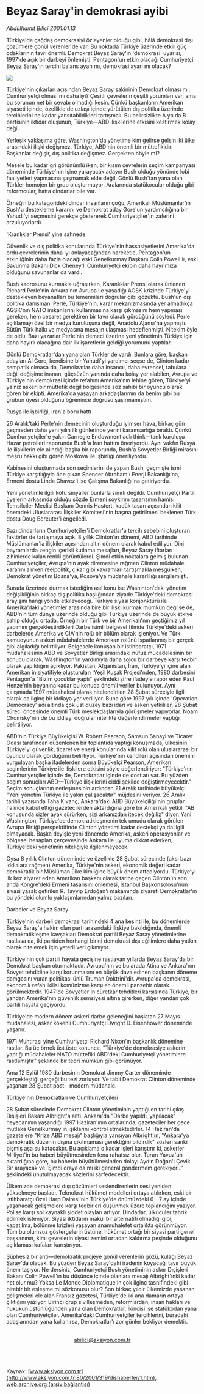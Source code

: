 # Beyaz Saray'in demokrasi ayibi

*Abdülhamit Bilici 2001.01.13*

<div>
 <p class="spot">
  Türkiye'de çağdaş demokrasiyi  özleyenler olduğu gibi, hâlâ  demokrasi dışı çözümlere gönül   verenler de var. Bu noktada  Türkiye üzerinde etkili güç  odaklarının tavrı önemli.  Demokrat Beyaz Saray'ın  'demokrasi' uyarısı, 1997'de  açık bir darbeyi önlemişti.  Pentagon'un etkin olacağı  Cumhuriyetçi Beyaz Saray'ın  tercihi balans ayarı mı,  demokrasi ayarı mı olacak?
 </p>
 <p class="metin">
 </p>
 <img border="0" src="/web/20010622033831im_/http://www.aksiyon.com.tr/2001/319/resimler/Beyazsaray.jpg"/>
 <p class="metin">
  Türkiye'nin çıkarları açısından Beyaz Saray sakininin Demokrat olması mı, Cumhuriyetçi olması mı daha iyi? Çeşitli çevrelerin çeşitli yorumları var, ama bu sorunun net bir cevabı olmadığı kesin. Çünkü başkanların Amerikan siyaseti içinde, özellikle de uzlaşı içinde yürütülen dış politika üzerinde tercihlerini ne kadar yansıtabildikleri tartışmalı. Bu belirsizlikte A ya da B partisinin iktidar oluşunun, Türkiye—ABD ilişkilerine etkisini kestirmek kolay değil.
 </p>
 <p class="metin">
  Yerleşik yaklaşıma göre, Washington'da yönetime kim gelirse gelsin iki ülke arasındaki ilişki değişmez. Türkiye, ABD'nin önemli bir müttefikidir. Başkanlar değişir, dış politika değişmez. Gerçekten böyle mi?
 </p>
 <p class="metin">
  Mesele bu kadar gri görünümlü iken, bir kısım çevrelerin seçim kampanyası döneminde Türkiye'nin işine yarayacak adayın Bush olduğu yönünde lobi faaliyetleri yapmasına şaşmamak elde değil. Gönlü Bush'tan yana olan Türkler homojen bir grup oluşturmuyor. Aralarında statükocular olduğu gibi reformcular, hatta dindarlar bile var.
 </p>
 <p class="metin">
  Örneğin bu kategorideki dindar insanların çoğu,  Amerikalı Müslümanlar'ın Bush'u destekleme kararını ve Demokrat aday Gore'un yardımcılığına bir Yahudi'yi seçmesini gerekçe göstererek Cumhuriyetçiler'in zaferini arzuluyorlardı.
 </p>
 <p class="metin">
  'Kranlıklar Prensi' yine sahnede
 </p>
 <p class="metin">
  Güvenlik ve dış politika konularında Türkiye'nin hassasiyetlerini Amerika'da ordu çevrelerinin daha iyi anlayacağından hareketle, Pentagon'un etkinliğinin daha fazla olacağı eski Genelkurmay Başkanı Colin Powell'lı, eski Savunma Bakanı Dick Cheney'li Cumhuriyetçi ekibin daha hayrımıza olduğunu savunanlar da vardı.
 </p>
 <p class="metin">
  Bush kadrosunu kurmakla uğraşırken, Karanlıklar Prensi olarak ünlenen Richard Perle'nin Ankara'nın Avrupa ile yaşadığı AGSK krizinde Türkiye'yi destekleyen beyanatları bu temennileri doğrular gibi gözüktü. Bush'un dış politika danışmanı Perle, Türkiye'nin, karar mekanizmasında yer almadıkça AGSK'nın NATO imkanlarını kullanmasına karşı çıkmasını hem yapması gereken, hem cesaret gerektiren bir tavır olarak gördüğünü söyledi. Perle açıklamayı özel bir medya kuruluşuna değil, Anadolu Ajansı'na yapmıştı. Bütün Türk halkı ve medyasına mesajın ulaşması hedeflenmişti. Nitekim öyle de oldu. Bazı yazarlar Perle'nin demeci üzerine yeni yönetimin Türkiye için daha hayırlı olacağına dair ilk işaretlerin geldiği yorumunu yaptılar.
 </p>
 <p class="metin">
  Gönlü Demokratlar'dan yana olan Türkler  de vardı. Bunlara göre, başkan adayları Al Gore, kendisine bir Yahudi'yi yardımcı seçse de, Clinton kadar sempatik olmasa da, Demokratlar daha insancıl, daha evrensel, tabulara değil değişime inanan, güçsüzün yanında daha kolay yer alabilen, Avrupa ve Türkiye'nin demokrasi içinde refahını Amerika'nın lehine gören, Türkiye'yi yalnız askeri bir müttefik değil bölgesinde söz sahibi bir oyuncu olarak gören bir ekipti. Amerika'da yaşayan arkadaşlarımın da benim gibi bu grubun üyesi olduğunu öğrenince doğrusu şaşırmamıştım.
 </p>
 <p class="metin">
  Rusya ile işbirliği, İran'a boru hattı
 </p>
 <p class="metin">
  26 Aralık'taki Perle'nin demecinin oluşturduğu iyimser hava,  birkaç gün geçmeden daha yeni yılın ilk günlerinde yerini karamsarlığa bıraktı. Çünkü Cumhuriyetçiler'e yakın Carnegie Endowment adlı think—tank kuruluşu Hazar petrolleri raporunda Bush'a İran hattını öneriyordu. Aynı vakfın Rusya ile ilişkilerin ele alındığı başka bir raporunda, Bush'a Sovyetler Birliği mirasını meşru hakkı gibi gören Moskova ile işbirliği öneriliyordu.
 </p>
 <p class="metin">
  Kabinesini oluşturmada son seçimlerini de yapan Bush, geçmişte ismi Türkiye karşıtlığıyla öne çıkan Spencer Abraham'ı Enerji Bakanlığı'na, Ermeni dostu Linda Chavez'i ise Çalışma Bakanlığı'na getiriyordu.
 </p>
 <p class="metin">
  Yeni yönetimle ilgili kötü sinyaller bunlarla sınırlı değildi. Cumhuriyetçi Partili üyelerin arkasında olduğu sözde Ermeni soykırım tasarısının hamisi Temsilciler Meclisi Başkanı Dennis Hastert, kadük tasarı açısından kilit önemdeki Uluslararası İlişkiler Komitesi'nin başına getirilmesi beklenen Türk dostu Doug Bereuter'i engelledi.
 </p>
 <p class="metin">
  Bazı dindarların Cumhuriyetçiler'i Demokratlar'a tercih sebebini oluşturan faktörler de tartışmaya açık. 8 yıllık Clinton'ın dönemi, ABD tarihinde  Müslümanlar'la ilişkiler açısından altın dönem olarak kabul ediliyor. Dini bayramlarda zengin içerikli kutlama mesajları, Beyaz Saray iftarları zihinlerde kalan renkli görüntülerdi. Şimdi etkin noktalara gelmiş bulunan Cumhuriyetçiler, Avrupa'nın ayak diremesine rağmen Clinton müdahale kararını alırken reelpolitik, çıkar gibi kavramları tartışmakla meşgulken, Demokrat yönetim Bosna'ya, Kosova'ya müdahale kararlılığı sergilemişti.
 </p>
 <p class="metin">
  Burada üzerinde durmak istediğim asıl konu ise Washinton'daki yönetim değişikliğinin birkaç dış politika başlığından ziyade Türkiye'deki demokrasi arayışını hangi yönde etkileyeceği. Türkiye siyasi konjonktürü ile Amerika'daki yönetimler arasında bire bir ilişki kurmak mümkün değilse de, ABD'nin tüm dünya üzerinde olduğu gibi Türkiye üzerinde de büyük etkiye sahip olduğu ortada. Örneğin bir Türk ve bir Amerikalı'nın geçtiğimiz yıl yapımını gerçekleştirdikleri Darbe isimli belgesel filmde Türkiye'deki askeri darbelerde Amerika ve CIA'nin rolü bir bölüm olarak işleniyor. Ve Türk kamuoyunun askeri müdahalelerde Amerikan rolünü ispatlanmış bir gerçek gibi algıladığı belirtiliyor. Belgesele konuşan bir istihbaratçı, 1971 müdahalesinin ABD ve Sovyetler Birliği arasındaki nüfuz mücadelesinin bir sonucu olarak, Washington'ın yardımıyla daha solcu bir darbeye karşı tedbir olarak yapıldığını açıklıyor. Pakistan, Afganistan, İran, Türkiye'yi içine alan Amerikan inisiyatifiyle oluşturulan 'Yeşil Kuşak Projesi'nden, 1980 darbesini Pentagon'a "Bizim çocuklar yaptı" şeklindeki şifre ifadeyle rapor eden Paul Henze'nin beyanına kadar bu konuda önemli veriler bulunuyor. Aynı çalışmada 1997 müdahalesi olarak nitelendirilen 28 Şubat süreciyle ilgili olarak da ilginç bir iddiaya yer veriliyor. Buna göre 1997 yılı içinde 'Operation Democracy' adı altında çok üst düzey bazı idari ve askeri yetkililer, 28 Şubat süreci öncesinde önemli Türk meslekdaşlarıyla görüşmeler yapıyorlar. Noam Chomsky'nin de bu iddiayı doğrular nitelikte değerlendirmeler yaptığı belirtiliyor.
 </p>
 <p class="metin">
  ABD'nin Türkiye Büyükelçisi W. Robert Pearson, Samsun Sanayi ve Ticaret Odası tarafından düzenlenen bir toplantıda yaptığı konuşmada, ülkesinin Türkiye'yi güvenlik, ticaret ve enerji konularında kilit rolü olan uluslararası bir oyuncu olarak gördüğünü belirtiyor. Türkiye'nin kendileri açısından önemini vurgulayan başka ifadelerden sonra Büyükelçi Pearson, Amerikan seçimlerinin Türkiye ile ilişkilere etkisini şöyle değerlendiriyor: "Türkiye'nin Cumhuriyetçiler içinde de, Demokratlar içinde de dostları var. Bu yüzden seçim sonuçları ABD—Türkiye ilişkilerini ciddi şekilde değiştirmeyecektir." Seçim sonuçlarının netleşmesinin ardından 21 Aralık tarihinde büyükelçi "Yeni yönetim Türkiye ile yakın çalışacaktır" müjdesini veriyor.   26 Aralık tarihli yazısında Taha Kıvanç, Ankara'daki ABD Büyükelçiliği'nin gruplar halinde kabul ettiği gazetecilerden aktardığına göre bir Amerikalı yetkili "AB konusunda sizler ayak sürürken, sizi arkanızdan itecek değiliz" diyor. Yani Washington, Türkiye'de demokratikleşmenin tek umudu olarak  görülen Avrupa Birliği perspektifinde Clinton yönetimi kadar destekçi ya da ilgili olmayacak. Başka deyişle yeni dönemde Amerika, askeri operasyonlar ve bölgesel hesapları çerçevesinde Ankara ile uyuma dikkat ederken, Türkiye'deki yönetimin niteliğiyle ilgilenmeyecek.
 </p>
 <p class="metin">
  Oysa 8 yıllık Clinton döneminde ve özellikle 28 Şubat sürecinde (aksi bazı iddialara rağmen) Amerika, Türkiye'nin askeri, ekonomik değeri kadar demokratik bir Müslüman ülke kimliğine büyük önem atfediyordu. Türkiye'yi ilk kez ziyaret eden Amerikan başkanı olarak tarihe geçen Clinton'ın son anda Kongre'deki Ermeni tasarısını önlemesi,  İstanbul Başkonsolosu'nun siyasi yasak getirilen R. Tayyip Erdoğan'ı makamında ziyareti Demokratlar'ın bu yöndeki olumlu yaklaşımlarından yalnız bazıları.
 </p>
 <p class="metin">
  Darbeler ve Beyaz Saray
 </p>
 <p class="metin">
  Türkiye'nin darbeli demokrasi tarihindeki 4 ana kesinti ile, bu dönemlerde Beyaz Saray'a hakim olan parti arasındaki ilişkiye bakıldığında, önemli demokratikleşme kavşakları Demokrat partili Beyaz Saray yönetimlerine rastlasa da, iki partiden herhangi birini demokrasi dışı eğilimlere daha yatkın olarak nitelemek için yeterli veri çıkmıyor.
 </p>
 <p class="metin">
  Türkiye'nin çok partili hayata geçişine rastlayan yıllarda Beyaz Saray'da bir Demokrat başkan oturmaktadır. Avrupa'nın ve bu arada Atina ve Ankara'nın Sovyet tehdidine karşı korunmasını en büyük dava edinen başkanın döneme damgasını vuran politikası ünlü Truman Doktrini'dir. Avrupa'da demokrasi, ekonomik refah ikilisi  komünizme karşı en önemli panzehir olarak görülmektedir. 1947'de Sovyetler'in cüretkâr tehditleri karşısında Türkiye, bir yandan Amerika'nın güvenlik şemsiyesi altına girerken, diğer yandan çok partili hayata geçiyordu.
 </p>
 <p class="metin">
  Türkiye'de modern dönem askeri darbe geleneğini başlatan 27 Mayıs müdahalesi, asker kökenli Cumhuriyetçi Dwight D. Eisenhower döneminde yaşanır.
 </p>
 <p class="metin">
  1971 Muhtırası yine Cumhuriyetçi Richard Nixon'ın başkanlık dönemine rastlar. Bu üç örnek üst üste konunca,  "Türkiye'de demokrasiye askerin yaptığı müdahaleler NATO müttefiki ABD'deki Cumhuriyetçi yönetimlere rastlamıştır" şeklinde bir teori mümkün gibi görünüyor.
 </p>
 <p class="metin">
  Ama 12 Eylül 1980 darbesinin Demokrat Jimmy Carter döneminde gerçekleştiği gerçeği bu tezi zorluyor. Ve tabii Demokrat Clinton döneminde yaşanan 28 Şubat post—modern müdahale.
 </p>
 <p class="metin">
  Türkiye'nin Demokratları ve Cumhuriyetçileri
 </p>
 <p class="metin">
  28 Şubat sürecinde Demokrat Clinton yönetiminin yaptığı en tarihi çıkış Dışişleri Bakanı Albright'a aitti. Ankara'da "Darbe yapıldı, yapılacak" heyecanının yaşandığı 1997 Haziran'ının ortalarında, gazeteciler her gece mutlaka Genelkurmay'ın ışıklarını kontrol etmektedirler. 14 Haziran'da gazetelere "Krize ABD mesajı" başlığıyla yansıyan Albright'ın, "Ankara'ya demokratik düzenin dışına çıkılmaması gerektiğini bildirdik" sözleri sanki pişmiş aşa su katacaktır. Bu açıklama o kadar işleri karıştırır ki, askerler Milliyet'in bu haberi büyütmesinden fena rahatsız olur. Turan Yavuz'un aktardığına göre, bu haberin büyütülmesinden dolayı Aydın Doğan'ı Çevik Bir arayacak ve 'Şimdi oraya da mı iki general göndermem gerekiyor...' şeklindeki unutulmayacak sözlerini sarfedecektir.
 </p>
 <p class="metin">
  Ülkemizde demokrasi dışı çözümleri seslendirenlerin sesi yeniden yükselmeye başladı. Teknokrat hükümet modelleri ortaya atılırken, eski bir istihbaratçı Özel Harp Dairesi'nin Türkiye'de önümüzdeki 6—7 ay içinde yaşanacak gelişmelere karşı tedbirleri düşünmek üzere toplandığını yazıyor. Polise karşı sol kaynaklı şiddet olayları artıyor. Dindarlar, ülkücüler tahrik edilmek isteniyor. Siyasi iktidarın makul bir alternatifi olmadığı gibi, kapatılma, bölünme krizleri yaşayan anamuhalefet ortalıkta görünmüyor. Tüm bu olumsuz göstergelerin üstüne, hükümet ortağı bir siyasi parti genel başkanının, kimi çevrelerin siyasi zemini ortadan kaldırma peşinde olduğunu açıklaması kafaları karıştırıyor.
 </p>
 <p class="metin">
  Şüphesiz bir anti—demokratik projeye gönül verenlerin gözü, kulağı Beyaz Saray'da olacak. Bu yüzden Beyaz Saray'daki iradenin koyacağı tavır büyük önem taşıyor. Ne dersiniz, Cumhuriyetçi Bush yönetiminin asker Dışişleri Bakanı Colin Powell'ın bu düşünce içinde olanlara mesajı Albright'ınki kadar net olur mu? Yoksa Le Monde Diplomatique'in çok ilginç tasnifindeki gibi birebir bir eşleşme mi sözkonusu olur?  Son birkaç yıldır ülkemizde yaşanan gelişmeleri ele alan Fransız gazetesi, Türkiye'de iki ana damarın ortaya çıktığını yazıyor. Birinci grup sivilleşmeden, reformlardan, insan hakları ve hukukun üstünlüğünden yana olan Demokratlar. İkincisi ise statükodan yana olan Cumhuriyetçiler. Amerika'daki Cumhuriyetçiler tercihlerini, buradaki adaşlarından yana kullanırsa, Demokratlar'ı zor günler bekliyor demektir.
 </p>
 <br/>
 <center>
  <a class="anaorta" href="http://web.archive.org/web/20010622033831/mailto:abilici@aksiyon.com.tr">
   abilici@aksiyon.com.tr
  </a>
 </center>
 <br/>
 <br/>
 <br/>
</div>

Kaynak: [www.aksiyon.com.tr](http://www.aksiyon.com.tr:80/2001/319/dishaberler/1.htm), [web.archive.org (arşiv bağlantısı)](http://web.archive.org/web/20010622033831/http://www.aksiyon.com.tr:80/2001/319/dishaberler/1.htm)
